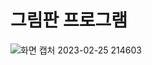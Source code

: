 # 그림판 프로그램
![화면 캡처 2023-02-25 214603](https://user-images.githubusercontent.com/116648310/222304147-4e19bcb0-ed1a-4537-b717-d54c8757fb09.png)
